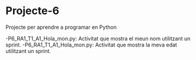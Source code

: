 # Projecte-6
Projecte per aprendre a programar en Python

  -P6_RA1_T1_A1_Hola_mon.py: Activitat que mostra el meun nom utilitzant un sprint.
  -P6_RA1_T1_A1_Hola_mon.py: Activitat que mostra la meva edat utilitzant un sprint.
